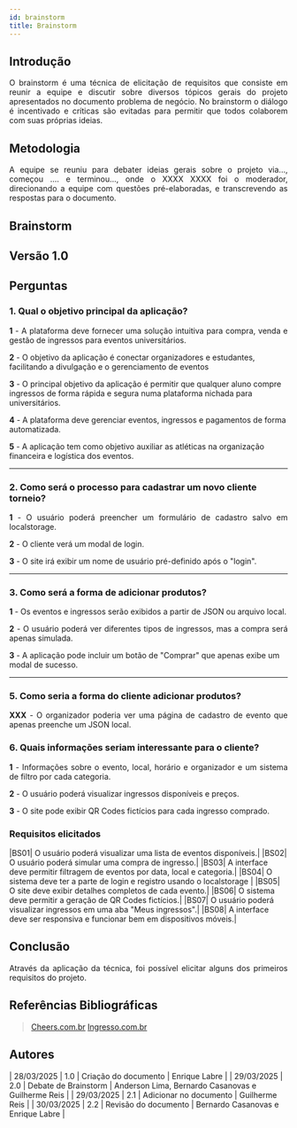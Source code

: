 ```yaml
---
id: brainstorm
title: Brainstorm
---
```

 
## Introdução
<p align = "justify">
O brainstorm é uma técnica de elicitação de requisitos que consiste em reunir a equipe e discutir sobre diversos tópicos gerais do projeto apresentados no documento problema de negócio. No brainstorm o diálogo é incentivado e críticas são evitadas para permitir que todos colaborem com suas próprias ideias.
</p>
 
## Metodologia
<p align = "justify">
A equipe se reuniu para debater ideias gerais sobre o projeto via..., começou .... e terminou..., onde o XXXX XXXX foi o moderador, direcionando a equipe com questões pré-elaboradas, e transcrevendo as respostas para o documento.
</p>
 
## Brainstorm
 
## Versão 1.0
 
## Perguntas
 
### 1. Qual o objetivo principal da aplicação?
 
<p align = "justify">
<b>1</b> - A plataforma deve fornecer uma solução intuitiva para compra, venda e gestão de ingressos para eventos universitários.
 
<b>2</b> - O objetivo da aplicação é conectar organizadores e estudantes, facilitando a divulgação e o gerenciamento de eventos
 
<b>3</b> - O principal objetivo da aplicação é permitir que qualquer aluno compre ingressos de forma rápida e segura numa plataforma nichada para universitários.
 
<b>4</b> - A plataforma deve gerenciar eventos, ingressos e pagamentos de forma automatizada.

<b>5</b> - A aplicação tem como objetivo auxiliar as atléticas na organização financeira e logística dos eventos.
</p>
 
---
 
### 2. Como será o processo para cadastrar um novo cliente torneio?
 
<p align = "justify">
<b>1</b> - O usuário poderá preencher um formulário de cadastro salvo em localstorage.
 
<b>2</b> - O cliente verá um modal de login.
 
<b>3</b> - O site irá exibir um nome de usuário pré-definido após o "login".
 
---
 
### 3. Como será a forma de adicionar produtos?
 
<p align = "justify">
<b>1</b> - Os eventos e ingressos serão exibidos a partir de JSON ou arquivo local.
</p>
 
<p align = "justify">
<b>2</b> - O usuário poderá ver diferentes tipos de ingressos, mas a compra será apenas simulada.
</p>
 
<b>3</b> - A aplicação pode incluir um botão de "Comprar" que apenas exibe um modal de sucesso.
 
---
 
### 5.  Como seria a forma do cliente adicionar produtos?
<p align = "justify">
<b>XXX</b> - O organizador poderia ver uma página de cadastro de evento que apenas preenche um JSON local.
</p>
 
### 6. Quais informações seriam interessante para o cliente?
<p align = "justify">
   <b>1</b> - Informações sobre o evento, local, horário e organizador e um sistema de filtro por cada categoria.
   
   <b>2</b> - O usuário poderá visualizar ingressos disponíveis e preços.

   <b>3</b> - O site pode exibir QR Codes fictícios para cada ingresso comprado.
   
</p>
 
### Requisitos elicitados
 
|BS01| O usuário poderá visualizar uma lista de eventos disponíveis.|
|BS02| O usuário poderá simular uma compra de ingresso.|
|BS03| A interface deve permitir filtragem de eventos por data, local e categoria.|
|BS04| O sistema deve ter a parte de login e registro usando o localstorage |
|BS05| O site deve exibir detalhes completos de cada evento.|
|BS06| O sistema deve permitir a geração de QR Codes fictícios.|
|BS07| O usuário poderá visualizar ingressos em uma aba "Meus ingressos".|
|BS08| A interface deve ser responsiva e funcionar bem em dispositivos móveis.|

## Conclusão
<p align = "justify">
Através da aplicação da técnica, foi possível elicitar alguns dos primeiros requisitos do projeto.
</p>

## Referências Bibliográficas
 
> [Cheers.com.br](https://cheers.com.br)
> [Ingresso.com.br](https://www.ingresso.com)
 
 
## Autores
| 28/03/2025 | 1.0 | Criação do documento | Enrique Labre |
| 29/03/2025 | 2.0 | Debate de Brainstorm | Anderson Lima, Bernardo Casanovas e Guilherme Reis |
| 29/03/2025 | 2.1 | Adicionar no documento | Guilherme Reis |
| 30/03/2025 | 2.2 | Revisão do documento | Bernardo Casanovas e Enrique Labre |
